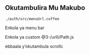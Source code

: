 ## Okutambulira Mu Makubo

`./auth/src/menuUrl.coffee`

Enkola ya menu bar

Enkola ya custom
@3-/urlli/Path.js

ebbaala y’okutambula
scrollc